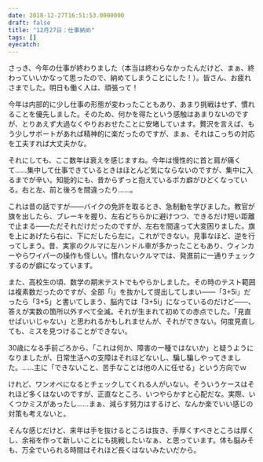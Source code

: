 ```yaml
---
date: 2018-12-27T16:51:53.0000000
draft: false
title: "12月27日：仕事納め"
tags: []
eyecatch: 
---
```

<p>さっき、今年の仕事が終わりました（本当は終わらなかったんだけど、まぁ、終わっていいかなって思ったので、納めてしまうことにした！）。皆さん、お疲れさまでした。明日も働く人は、頑張って！</p><p>今年は内部的に少し仕事の形態が変わったこともあり、あまり挑戦はせず、慣れることを優先しました。そのため、何かを得たという感触はあまりないのですが、とりあえず大過なくやりおおせたことに安堵しています。贅沢を言えば、もう少しサポートがあれば精神的に楽だったのですが、まぁ、それはこっちの対応を工夫すれば大丈夫かな。</p><p>それにしても、ここ数年は衰えを感じますね。今年は慢性的に首と肩が痛くて……集中して仕事できているときはほとんど気にならないのですが、集中に入るまでが辛い。知能的にも、昔からずっと抱えているポカ癖がひどくなっている。右と左、前と後ろを間違ったり……。</p><p>これは昔の話ですが――バイクの免許を取るとき、急制動を学びました。教官が旗を出したら、ブレーキを握り、左右どちらかに避けつつ、できるだけ短い距離で止まる――ただそれだけだったのですが、左右を間違って大変困りました。旗を上にあげたら右に、下にだしたら左に。これができない。見事なほど、逆を行ってしまう。昔、実家のクルマに左ハンドル車が多かったこともあり、ウィンカーやらワイパーの操作も怪しい。慣れないクルマでは、発進前に一通りチェックするのが癖になっています。</p><p>また、高校生の頃、数学の期末テストでもやらかしました。その時のテスト範囲は複素数だったのですが、全部「i」を抜かして提出してしまい――「3+5i」だったら「3+5」と書いてしまう、脳内では「3+5i」になっているのだけど――、答えが実数の箇所以外すべて全滅。それが生まれて初めての赤点でした。「見直せばいいじゃない」と思われるかもしれませんが、それができない。何度見直しても、ミスを見つけることができない。</p><p>30歳になる手前ごろから、「これは何か、障害の一種ではないか」と疑うようになりましたが、日常生活への支障はそれほどないし、騙し騙しやってきました。……主に「できないこと、苦手なことは他の人に任せる」という方向でｗ</p><p>けれど、ワンオペになるとチェックしてくれる人がいない。そういうケースはそれほど多くはないのですが、正直なところ、いつやらかすと心配だな。実際、いくつかミスがあったし……まぁ、減らす努力はするけど、なんか楽でいい感じの対策も考えないと。</p><p>そんな感じだけど、来年は手を抜けるところは抜き、手厚くすべきところは厚くし、余裕を作って新しいことにも挑戦したいなぁ、と思っています。体も脳みそも、万全でいられる時間はそれほど長くはないみたいだから。</p>
